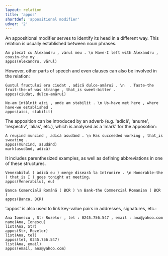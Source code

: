 ```yaml
---
layout: relation
title: 'appos'
shortdef: 'appositional modifier'
udver: '2'
---
```


An appositional modifier serves to identify its head in a different way. This relation is usually established between noun phrases.

~~~ sdparse
Am plecat cu Alexandru , vărul meu . \n Have-I left with Alexandru , cousin-the my .
appos(Alexandru, vărul)
~~~

However, other parts of speech and even clauses can also be involved in the relation:

~~~ sdparse
Gustul fructului era ciudat , adică dulce-amărui . \n  . Taste-the fruit-the-of was strange , that_is sweet-bitter .
appos(ciudat, dulce-amărui)
~~~

~~~ sdparse
Ne-am întâlnit aici , unde am stabilit . \n Us-have met here , where have-we established .
appos(aici, stabilit)
~~~

The apposition can be introduced by an adverb (e.g. 'adică', 'anume', 'respectiv', 'alias', etc.), which is analysed as a 'mark' for the apposotion:

~~~ sdparse
A reușind muncind , adică asudând . \n Has succeeded working , that_is sweating .
appos(muncind, asudând)
mark(asudând, adică)
~~~

It includes parenthesized examples, as well as defining abbreviations in one of these structures.

~~~ sdparse
Venerabilul ( adică eu ) merge diseară la întrunire . \n Honorable-the ( that_is I ) goes tonight at meeting.
appos(Venerabilul, eu)
~~~

~~~ sdparse
Banca Comercială Română ( BCR ) \n Bank-the Commercial Romanian ( BCR )
appos(Banca, BCR)
~~~

'appos' is also used to link key-value pairs in addresses, signatures, etc.:

~~~ sdparse
Ana Ionescu , Str Rozelor , tel : 0245.756.547 , email : ana@yahoo.com
name(Ana, Ionescu)
list(Ana, Str)
appos(Str, Rozelor)
list(Ana, tel)
appos(tel, 0245.756.547)
list(Ana, email)
appos(email, ana@yahoo.com)
~~~
<!-- Interlanguage links updated Pá kvě 14 11:08:51 CEST 2021 -->
